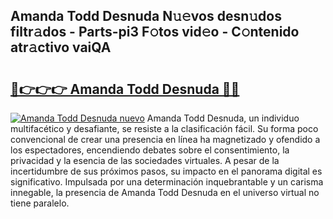 ## Amanda Todd Desnuda N𝚞𝚎vos desn𝚞dos filtr𝚊dos - Parts-pi3 F𝚘tos vid𝚎o - C𝚘ntenido atr𝚊ctivo vaiQA

# <h2><a href="http://mb7v7rn.tromn.icu/?c=Amanda+Todd+Desnuda">🔗👉👉👉 Amanda Todd Desnuda 🔗🔗</a></h2>

[![Amanda Todd Desnuda nuevo](https://i.imgur.com/pEAQMta.gif)](http://mb7v7rn.tromn.icu/?c=Amanda+Todd+Desnuda)
Amanda Todd Desnuda, un individuo multifacético y desafiante, se resiste a la clasificación fácil. Su forma poco convencional de crear una presencia en línea ha magnetizado y ofendido a los espectadores, encendiendo debates sobre el consentimiento, la privacidad y la esencia de las sociedades virtuales. A pesar de la incertidumbre de sus próximos pasos, su impacto en el panorama digital es significativo. Impulsada por una determinación inquebrantable y un carisma innegable, la presencia de Amanda Todd Desnuda en el universo virtual no tiene paralelo.
